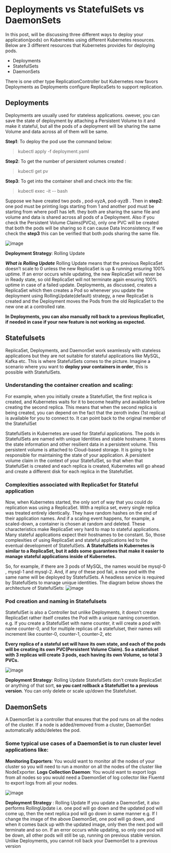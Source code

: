 # Deployments vs StatefulSets vs DaemonSets
In this post, will be discussing three different ways to deploy your application(pods) on Kubernetes using different Kubernetes resources. 
Below are 3 different resources that Kubernetes provides for deploying pods.
  - Deployments
  - StatefulSets
  - DaemonSets
  
There is one other type ReplicationController but Kubernetes now favors Deployments as Deployments configure ReplicaSets to support replication.


## Deployments
Deployments are usually used for stateless applications. owever, you can save the state of deployment by attaching a Persistent Volume to it and make it stateful, 
but all the pods of a deployment will be sharing the same Volume and data across all of them will be same.


**Step1**: To deploy the pod use the command below:
> kubectl apply -f deployment.yaml

**Step2**: To get the number of persistent volumes created :
> kubectl get pv 

**Step3**: To get into the container shell and check into the file:
> kubectl exec -it <container name> -- bash


Suppose we have created two pods , pod-xyzA, pod-xyzB . Then in **step2**: one pod must be printing logs starting from 1 and another pod must be starting from where pod1 has left.
they both are sharing the same file and volume and data is shared across all pods of a Deployment. Also if you check the Persistent Volume Claims(PVCs), only one PVC will be 
created that both the pods will be sharing so it can cause Data Inconsistency. If we check the **step3** this can be verified that both pods sharing the same file.

![image](https://user-images.githubusercontent.com/33947539/136932732-9a63b5ff-5d29-4d5b-b058-9f6b86a2b4ab.png)
  
**Deployment Strategy**: Rolling Update
  
***What is Rolling Update***
Rolling Update means that the previous ReplicaSet doesn’t scale to 0 unless the new ReplicaSet is up & running ensuring 100% uptime. If an error occurs while updating,
the new ReplicaSet will never be in Ready state, so old ReplicaSet will not terminate again ensuring 100% uptime in case of a failed update.
Deployments, as discussed, creates a ReplicaSet which then creates a Pod so whenever you update the deployment using RollingUpdate(default) strategy, 
a new ReplicaSet is created and the Deployment moves the Pods from the old ReplicaSet to the new one at a controlled rate.

**In Deployments, you can also manually roll back to a previous ReplicaSet, if needed in case if your new feature is not working as expected.**

 
## Statefulsets
ReplicaSet, Deployments, and DaemonSet work seamlessly with stateless applications but they are not suitable for stateful applications like MySQL, 
Kafka etc. This is where StatefulSets comes to the picture. Imagine a scenario where you want to **deploy your containers in order**, this is possible with StatefulSets.

### Understanding the container creation and scaling:
For example, when you initially create a StatefulSet, the first replica is created, and Kubernetes waits for it to become healthy and available before creating the second replica. This means that when the second replica is being created, you can depend on the fact that the zeroth index (1st replica) is available for you to connect to. It can point back to the original member of the StatefulSet

StatefulSets in Kubernetes are used for Stateful applications. The pods in StatefulSets are named with unique Identities and stable hostname. 
It stores the state information and other resilient data in a persistent volume. This persistent volume is attached to Cloud-based storage. 
It is going to be responsible for maintaining the state of your application.
A persistent volume claim in the context of your StatefulSet, so that when that StatefulSet is created and each replica is created, 
Kubernetes will go ahead and create a different disk for each replica in the StatefulSet.

### Complexities associated with ReplicaSet for Stateful application 
Now, when Kubernetes started, the only sort of way that you could do replication was using a ReplicaSet. With a replica set, every single replica was 
treated entirely identically. They have random hashes on the end of their application names. And if a scaling event happens, for example, a scaled-down, 
a container is chosen at random and deleted. These characteristics make ReplicaSet very hard to map to stateful applications. Many stateful applications expect 
their hostnames to be constant. So, those complexities of using ReplicaSet and stateful applications led to the eventual development of StatefulSets. 
**A StatefulSets in Kubernetes is similar to a ReplicaSet, but it adds some guarantees that make it easier to manage stateful applications inside of Kubernetes.**
  
So, for example, if there are 3 pods of MySQL, the names would be mysql-0 , mysql-1 and mysql-2. And, if any of these pod fail, a new pod with the same name 
will be deployed by StatefulSets. A headless service is required by StatefulSets to manage unique identities. 
The diagram below shows the architecture of StatefulSets:
  ![image](https://user-images.githubusercontent.com/33947539/136938636-88a10df7-5190-483c-bb6a-d4efb075c222.png)



### Pod creation and naming in Statefulsets
StatefulSet is also a Controller but unlike Deployments, it doesn’t create ReplicaSet rather itself creates the Pod with a unique naming convention. 
e.g. If you create a StatefulSet with name counter, it will create a pod with name counter-0, and for multiple replicas of a statefulset, 
their names will increment like counter-0, counter-1, counter-2, etc

**Every replica of a stateful set will have its own state, and each of the pods will be creating its own PVC(Persistent Volume Claim). 
So a statefulset with 3 replicas will create 3 pods, each having its own Volume, so total 3 PVCs.**

 ![image](https://user-images.githubusercontent.com/33947539/136935095-81e63b9a-7cd2-4891-92d9-e62f03ee2703.png)
  
**Deployment Strategy**: Rolling Update
StatefulSets don’t create ReplicaSet or anything of that sort, **so you cant rollback a StatefulSet to a previous version**. 
You can only delete or scale up/down the Statefulset. 


## DaemonSets

A DaemonSet is a controller that ensures that the pod runs on all the nodes of the cluster. If a node is added/removed from a cluster, 
DaemonSet automatically adds/deletes the pod.

### Some typical use cases of a DaemonSet is to run cluster level applications like:
**Monitoring Exporters**: You would want to monitor all the nodes of your cluster so you will need to run a monitor on all the nodes of the cluster like NodeExporter.
**Logs Collection Daemon**: You would want to export logs from all nodes so you would need a DaemonSet of log collector like Fluentd to export logs from all your nodes.

![image](https://user-images.githubusercontent.com/33947539/136935755-f5481a1b-e8ee-4d15-a9f7-1657c14e3df7.png)

 **Deployment Strategy** : Rolling Update
 If you update a DaemonSet, it also performs RollingUpdate i.e. one pod will go down and the updated pod will come up, then the next replica 
 pod will go down in same manner e.g. If I change the image of the above DaemonSet, one pod will go down, and when it comes back up with the updated image, 
 only then the next pod will terminate and so on. If an error occurs while updating, so only one pod will be down, all other pods will still be up, 
 running on previous stable version. Unlike Deployments, you cannot roll back your DaemonSet to a previous version
